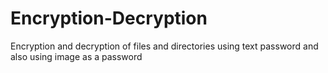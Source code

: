 # Encryption-Decryption
Encryption and decryption of files and directories using text password and also using image as a password 
